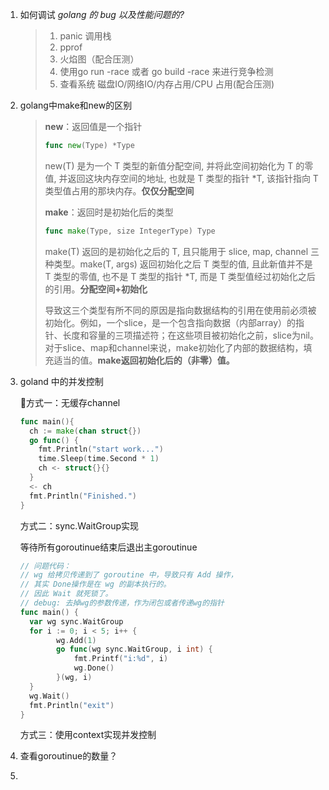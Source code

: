 1. 如何调试 *golang 的 bug 以及性能问题的?*

   > 1. panic 调用栈
   > 2. pprof
   > 3. 火焰图（配合压测）
   > 4. 使用go run -race 或者 go build -race 来进行竞争检测
   > 5. 查看系统 磁盘IO/网络IO/内存占用/CPU 占用(配合压测)

2. golang中make和new的区别

   > **new**：返回值是一个指针
   >
   > ```go 
   > func new(Type) *Type
   > ```
   >
   > new(T) 是为一个 T 类型的新值分配空间, 并将此空间初始化为 T 的零值, 并返回这块内存空间的地址, 也就是 T 类型的指针 *T, 该指针指向 T 类型值占用的那块内存。**仅仅分配空间**
   >
   > **make**：返回时是初始化后的类型
   >
   > ```go 
   > func make(Type, size IntegerType) Type 
   > ```
   >
   >  make(T) 返回的是初始化之后的 T, 且只能用于 slice, map, channel 三种类型。make(T, args) 返回初始化之后 T 类型的值, 且此新值并不是 T 类型的零值, 也不是 T 类型的指针 *T, 而是 T 类型值经过初始化之后的引用。**分配空间+初始化**
   >
   > 导致这三个类型有所不同的原因是指向数据结构的引用在使用前必须被初始化。例如，一个slice，是一个包含指向数据（内部array）的指针、长度和容量的三项描述符；在这些项目被初始化之前，slice为nil。对于slice、map和channel来说，make初始化了内部的数据结构，填充适当的值。**make返回初始化后的（非零）值。**

3. goland 中的并发控制

   方式一：无缓存channel

   ```go
   func main(){
     ch := make(chan struct{})
     go func() {
       fmt.Println("start work...")
       time.Sleep(time.Second * 1)
       ch <- struct{}{}
     }
     <- ch
     fmt.Println("Finished.")
   }
   ```

   方式二：sync.WaitGroup实现

   等待所有goroutinue结束后退出主goroutinue

   ```go
   // 问题代码： 
   // wg 给拷贝传递到了 goroutine 中，导致只有 Add 操作，
   // 其实 Done操作是在 wg 的副本执行的。
   // 因此 Wait 就死锁了。
   // debug: 去掉wg的参数传递，作为闭包或者传递wg的指针
   func main() {
     var wg sync.WaitGroup
     for i := 0; i < 5; i++ {
           wg.Add(1)
           go func(wg sync.WaitGroup, i int) {
               fmt.Printf("i:%d", i)
               wg.Done() 
           }(wg, i)
     }
     wg.Wait()
     fmt.Println("exit")
   }
   
   ```

   方式三：使用context实现并发控制

4. 查看goroutinue的数量？

   

5. 





